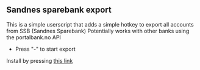 ## Sandnes sparebank export

This is a simple userscript that adds a simple hotkey to export all accounts from SSB (Sandnes Sparebank)
Potentially works with other banks using the portalbank.no API

- Press "-" to start export

Install by pressing [this link](https://github.com/KriPet/ssb-export/raw/master/ssb-export.user.js)